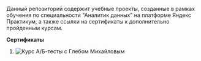 Данный репозиторий содержит учебные проекты, созданные в рамках обучения по специальности "Аналитик данных" на платформе Яндекс Практикум, а также ссылки на сертификаты к дополнительно пройденным курсам.

**Сертификаты**

1. <image src="https://stepik.org/cert/2483578" alt="Курс А/Б-тесты с Глебом Михайловым">


